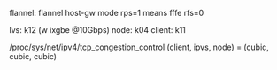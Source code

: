 flannel: flannel host-gw mode
rps=1 means fffe
rfs=0

lvs: k12  (w ixgbe @10Gbps)
node: k04
client: k11

/proc/sys/net/ipv4/tcp_congestion_control
        (client, ipvs, node) = (cubic, cubic, cubic)

